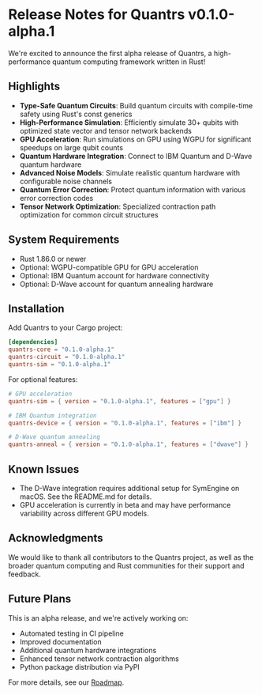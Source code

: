 # Release Notes for Quantrs v0.1.0-alpha.1

We're excited to announce the first alpha release of Quantrs, a high-performance quantum computing framework written in Rust!

## Highlights

- **Type-Safe Quantum Circuits**: Build quantum circuits with compile-time safety using Rust's const generics
- **High-Performance Simulation**: Efficiently simulate 30+ qubits with optimized state vector and tensor network backends
- **GPU Acceleration**: Run simulations on GPU using WGPU for significant speedups on large qubit counts
- **Quantum Hardware Integration**: Connect to IBM Quantum and D-Wave quantum hardware
- **Advanced Noise Models**: Simulate realistic quantum hardware with configurable noise channels
- **Quantum Error Correction**: Protect quantum information with various error correction codes
- **Tensor Network Optimization**: Specialized contraction path optimization for common circuit structures

## System Requirements

- Rust 1.86.0 or newer
- Optional: WGPU-compatible GPU for GPU acceleration
- Optional: IBM Quantum account for hardware connectivity
- Optional: D-Wave account for quantum annealing hardware

## Installation

Add Quantrs to your Cargo project:

```toml
[dependencies]
quantrs-core = "0.1.0-alpha.1"
quantrs-circuit = "0.1.0-alpha.1"
quantrs-sim = "0.1.0-alpha.1"
```

For optional features:

```toml
# GPU acceleration
quantrs-sim = { version = "0.1.0-alpha.1", features = ["gpu"] }

# IBM Quantum integration
quantrs-device = { version = "0.1.0-alpha.1", features = ["ibm"] }

# D-Wave quantum annealing
quantrs-anneal = { version = "0.1.0-alpha.1", features = ["dwave"] }
```

## Known Issues

- The D-Wave integration requires additional setup for SymEngine on macOS. See the README.md for details.
- GPU acceleration is currently in beta and may have performance variability across different GPU models.

## Acknowledgments

We would like to thank all contributors to the Quantrs project, as well as the broader quantum computing and Rust communities for their support and feedback.

## Future Plans

This is an alpha release, and we're actively working on:

- Automated testing in CI pipeline
- Improved documentation
- Additional quantum hardware integrations
- Enhanced tensor network contraction algorithms
- Python package distribution via PyPI

For more details, see our [Roadmap](https://github.com/quantrs/quantrs/blob/master/TODO.md).
